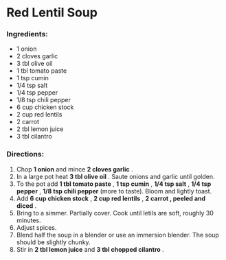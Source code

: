 # Red Lentil Soup 

### Ingredients: 
* 1 onion
* 2 cloves garlic
* 3 tbl olive oil
* 1 tbl tomato paste
* 1 tsp cumin
* 1/4 tsp salt
* 1/4 tsp pepper
* 1/8 tsp chili pepper
* 6 cup chicken stock
* 2 cup red lentils
* 2 carrot
* 2 tbl lemon juice
* 3 tbl cilantro

### Directions: 
1. Chop **1 onion** and mince **2 cloves garlic** . 
2. In a large pot heat **3 tbl olive oil** . Saute onions and garlic until golden. 
3. To the pot add **1 tbl tomato paste** , **1 tsp cumin** , **1/4 tsp salt** , **1/4 tsp pepper** , **1/8 tsp chili pepper** (more to taste). Bloom and lightly toast. 
4. Add **6 cup chicken stock** , **2 cup red lentils** , **2 carrot , peeled and diced** . 
5. Bring to a simmer. Partially cover. Cook until letils are soft, roughly 30 minutes. 
6. Adjust spices. 
7. Blend half the soup in a blender or use an immersion blender. The soup should be slightly chunky. 
8. Stir in **2 tbl lemon juice** and **3 tbl chopped cilantro** . 
